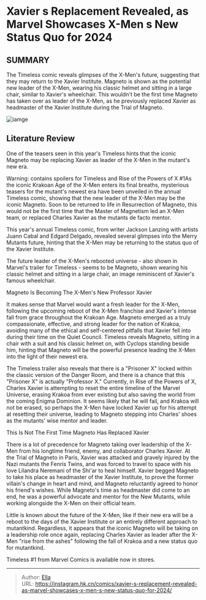 # Xavier s Replacement Revealed, as Marvel Showcases X-Men s New Status Quo for 2024


## SUMMARY 



  The Timeless comic reveals glimpses of the X-Men&#39;s future, suggesting that they may return to the Xavier Institute.   Magneto is shown as the potential new leader of the X-Men, wearing his classic helmet and sitting in a large chair, similar to Xavier&#39;s wheelchair.   This wouldn&#39;t be the first time Magneto has taken over as leader of the X-Men, as he previously replaced Xavier as headmaster of the Xavier Institute during the Trial of Magneto.  

![iamge](https://static1.srcdn.com/wordpress/wp-content/uploads/2024/01/patrick-stewart-xavier-with-timeless-magneto-teaser.jpg)

## Literature Review

One of the teasers seen in this year&#39;s Timeless hints that the iconic Magneto may be replacing Xavier as leader of the X-Men in the mutant&#39;s new era. 




Warning: contains spoilers for Timeless and Rise of the Powers of X #1As the iconic Krakoan Age of the X-Men enters its final breaths, mysterious teasers for the mutant&#39;s newest era have been unveiled in the annual Timeless comic, showing that the new leader of the X-Men may be the iconic Magneto. Soon to be returned to life in Resurrection of Magneto, this would not be the first time that the Master of Magnetism led an X-Men team, or replaced Charles Xavier as the mutants de facto mentor.




This year&#39;s annual Timeless comic, from writer Jackson Lanzing with artists Juann Cabal and Edgard Delgado, revealed several glimpses into the Merry Mutants future, hinting that the X-Men may be returning to the status quo of the Xavier Institute.


 

The future leader of the X-Men&#39;s rebooted universe - also shown in Marvel&#39;s trailer for Timeless - seems to be Magneto, shown wearing his classic helmet and sitting in a large chair, an image reminiscent of Xavier&#39;s famous wheelchair.


 Magneto Is Becoming The X-Men&#39;s New Professor Xavier 
          

It makes sense that Marvel would want a fresh leader for the X-Men, following the upcoming reboot of the X-Men franchise and Xavier&#39;s intense fall from grace throughout the Krakoan Age. Magneto emerged as a truly compassionate, effective, and strong leader for the nation of Krakoa, avoiding many of the ethical and self-centered pitfalls that Xavier fell into during their time on the Quiet Council. Timeless reveals Magneto, sitting in a chair with a suit and his classic helmet on, with Cyclops standing beside him, hinting that Magneto will be the powerful presence leading the X-Men into the light of their newest era.




The Timeless trailer also reveals that there is a &#34;Prisoner X&#34; locked within the classic version of the Danger Room, and there is a chance that this &#34;Prisoner X&#34; is actually &#34;Professor X.&#34; Currently, in Rise of the Powers of X, Charles Xavier is attempting to reset the entire timeline of the Marvel Universe, erasing Krakoa from ever existing but also saving the world from the coming Enigma Dominion. It seems likely that he will fail, and Krakoa will not be erased, so perhaps the X-Men have locked Xavier up for his attempt at resetting their universe, leading to Magneto stepping into Charles&#39; shoes as the mutants&#39; wise mentor and leader.



 This Is Not The First Time Magneto Has Replaced Xavier 
          

There is a lot of precedence for Magneto taking over leadership of the X-Men from his longtime friend, enemy, and collaborator Charles Xavier. At the Trial of Magneto in Paris, Xavier was attacked and gravely injured by the Nazi mutants the Fenris Twins, and was forced to travel to space with his love Lilandra Neremani of the Shi&#39;ar to heal himself. Xavier begged Magneto to take his place as headmaster of the Xavier Institute, to prove the former villain&#39;s change in heart and mind, and Magneto reluctantly agreed to honor his friend&#39;s wishes. While Magneto&#39;s time as headmaster did come to an end, he was a powerful advocate and mentor for the New Mutants, while working alongside the X-Men on their official team.




Little is known about the future of the X-Men, like if their new era will be a reboot to the days of the Xavier Institute or an entirely different approach to mutantkind. Regardless, it appears that the iconic Magneto will be taking on a leadership role once again, replacing Charles Xavier as leader after the X-Men &#34;rise from the ashes&#34; following the fall of Krakoa and a new status quo for mutantkind.

Timeless #1 from Marvel Comics is available now in stores.



---

> Author: [Ella](https://instagram.hk.cn/)  
> URL: https://instagram.hk.cn/comics/xavier-s-replacement-revealed-as-marvel-showcases-x-men-s-new-status-quo-for-2024/  

